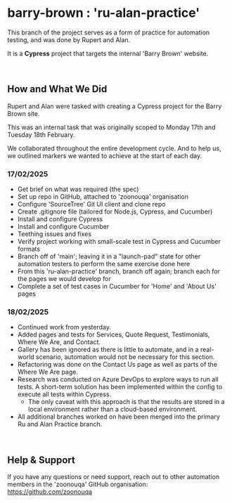 # barry-brown : 'ru-alan-practice'

This branch of the project serves as a form of practice for automation testing, and was done by Rupert and Alan.

It is a **Cypress** project that targets the internal 'Barry Brown' website.

<br>

## How and What We Did

Rupert and Alan were tasked with creating a Cypress project for the Barry Brown site.

This was an internal task that was originally scoped to Monday 17th and Tuesday 18th February.

We collaborated throughout the entire development cycle. And to help us, we outlined markers we wanted to achieve at the start of each day.


### 17/02/2025

- Get brief on what was required (the spec)
- Set up repo in GitHub, attached to 'zoonouqa' organisation
- Configure 'SourceTree' Git UI client and clone repo
- Create .gitignore file (tailored for Node.js, Cypress, and Cucumber)
- Install and configure Cypress
- Install and configure Cucumber
- Teething issues and fixes
- Verify project working with small-scale test in Cypress and Cucumber formats
- Branch off of 'main'; leaving it in a "launch-pad" state for other automation testers to perform the same exercise done here
- From this 'ru-alan-practice' branch, branch off again; branch each for the pages we would develop for
- Complete a set of test cases in Cucumber for 'Home' and 'About Us' pages


### 18/02/2025

- Continued work from yesterday.
- Added pages and tests for Services, Quote Request, Testimonials, Where We Are, and Contact.
- Gallery has been ignored as there is little to automate, and in a real-world scenario, automation would not be necessary for this section.
- Refactoring was done on the Contact Us page as well as parts of the Where We Are page.
- Research was conducted on Azure DevOps to explore ways to run all tests. A short-term solution has been implemented within the config to execute all tests within Cypress.
    - The only caveat with this approach is that the results are stored in a local environment rather than a cloud-based environment.
- All additional branches worked on have been merged into the primary Ru and Alan Practice branch.


<br>

## Help & Support

If you have any questions or need support, reach out to other automation members in the 'zoonouqa' GitHub organisation: https://github.com/zoonouqa
